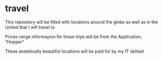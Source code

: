 # travel
This repository will be filled with locations around the globe as well as in the United that I will travel to

Prices range informayion for these trips will be from the Application, "Hopper"

These aestetically beautiful locations will be paid for by my IT skillset

